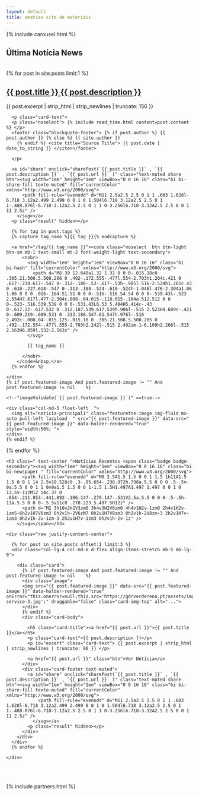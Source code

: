 ```yaml
---
layout: default
title: amatias site de materiais
---
```


<style>
  .card-img-top {
width: 100%;
height: 40vh;
object-fit: cover;
}
</style>

{% include carousel.html %}




<div class="container home-page-news noselect ">

  <h2 class="">Última Notícia <span class="badge badge-secondary">News</span></h2>
  <br>
  {% for post in site.posts limit:1 %}
  <div class="row featurette shadow-lg p-3 mb-5 bg-white rounded ">
    <div class="col-md-7">
      <a id="url" href="{{ post.url }}" title="{{ post.title }}">
        <h2 id="title" class="featurette-heading">{{ post.title }} <span id="descricao" class="text-secondary">{{ post.description }}</span></h2>
      </a>
      <p id="excert" class="card-text"> {{ post.excerpt | strip_html | strip_newlines | truncate: 156 }} </p>

      <p class="card-text">
      <p class="noselect"> {% include read_time.html content=post.content %} </p>
      <footer class="blockquote-footer"> {% if post.author %} {{ post.author }} {% else %} {{ site.author }}
        {% endif %} <cite title="Source Title"> {{ post.date | date_to_string }} </cite></footer>

      </p>

      <a id="share" onclick="sharePost(`{{ post.title }}` , `{{  post.description }}` , `{{ post.url }}` )" class="text-muted share btn"><svg width="1em" height="1em" viewBox="0 0 16 16" class="bi bi-share-fill texte-muted" fill="currentColor" xmlns="http://www.w3.org/2000/svg">
          <path fill-rule="evenodd" d="M11 2.5a2.5 2.5 0 1 1 .603 1.628l-6.718 3.12a2.499 2.499 0 0 1 0 1.504l6.718 3.12a2.5 2.5 0 1 1-.488.876l-6.718-3.12a2.5 2.5 0 1 1 0-3.256l6.718-3.12A2.5 2.5 0 0 1 11 2.5z" />
        </svg></a>
      <p class="result" hidden></p>

      {% for tag in post.tags %}
      {% capture tag_name %}{{ tag }}{% endcapture %}

      <a href="/tag/{{ tag_name }}"><code class="noselect  btn btn-light btn-sm mb-1 text-small mt-2 font-weight-light text-secondary">
          <nobr>
            <svg width="1em" height="1em" viewBox="0 0 16 16" class="bi bi-hash" fill="currentColor" xmlns="http://www.w3.org/2000/svg">
              <path d="M8.39 12.648a1.32 1.32 0 0 0-.015.18c0 .305.21.508.5.508.266 0 .492-.172.555-.477l.554-2.703h1.204c.421 0 .617-.234.617-.547 0-.312-.188-.53-.617-.53h-.985l.516-2.524h1.265c.43 0 .618-.227.618-.547 0-.313-.188-.524-.618-.524h-1.046l.476-2.304a1.06 1.06 0 0 0 .016-.164.51.51 0 0 0-.516-.516.54.54 0 0 0-.539.43l-.523 2.554H7.617l.477-2.304c.008-.04.015-.118.015-.164a.512.512 0 0 0-.523-.516.539.539 0 0 0-.531.43L6.53 5.484H5.414c-.43 0-.617.22-.617.532 0 .312.187.539.617.539h.906l-.515 2.523H4.609c-.421 0-.609.219-.609.531 0 .313.188.547.61.547h.976l-.516 2.492c-.008.04-.015.125-.015.18 0 .305.21.508.5.508.265 0 .492-.172.554-.477l.555-2.703h2.242l-.515 2.492zm-1-6.109h2.266l-.515 2.563H6.859l.532-2.563z" />
            </svg>

            {{ tag_name }}

          </nobr>
        </code>&nbsp;</a>
      {% endfor %}

    </div>
    {% if post.featured-image And post.featured-image != "" And post.featured-image != nil    %}

    <!--"imageValidate(`{{ post.featured-image }}`)" ==true-->

    <div class="col-md-5 float-left  ">
      <img alt="noticia-principal1" class="featurette-image img-fluid mx-auto pull-left lazyload  " src="{{ post.featured-image }}" data-src="{{ post.featured-image }}" data-holder-rendered="true" style="width:50%; ">
    </div>
    {% endif %}

  </div>
  {% endfor %}
</div>



<section class="more-services section-bg noselect">
  <div class="container">

    <h3 class=" text-center ">Notícias Recentes <span class="badge badge-secondary"><svg width="1em" height="1em" viewBox="0 0 16 16" class="bi bi-newspaper " fill="currentColor" xmlns="http://www.w3.org/2000/svg">
          <path fill-rule="evenodd" d="M0 2.5A1.5 1.5 0 0 1 1.5 1h11A1.5 1.5 0 0 1 14 2.5v10.528c0 .3-.05.654-.238.972h.738a.5.5 0 0 0 .5-.5v-9a.5.5 0 0 1 1 0v9a1.5 1.5 0 0 1-1.5 1.5H1.497A1.497 1.497 0 0 1 0 13.5v-11zM12 14c.37 0 .654-.211.853-.441.092-.106.147-.279.147-.531V2.5a.5.5 0 0 0-.5-.5h-11a.5.5 0 0 0-.5.5v11c0 .278.223.5.497.5H12z" />
          <path d="M2 3h10v2H2V3zm0 3h4v3H2V6zm0 4h4v1H2v-1zm0 2h4v1H2v-1zm5-6h2v1H7V6zm3 0h2v1h-2V6zM7 8h2v1H7V8zm3 0h2v1h-2V8zm-3 2h2v1H7v-1zm3 0h2v1h-2v-1zm-3 2h2v1H7v-1zm3 0h2v1h-2v-1z" />
        </svg></span></h3>

    <div class="row justify-content-center">
  
      {% for post in site.posts offset:1 limit:3 %}
      <div class="col-lg-4 col-md-6 d-flex align-items-stretch mb-5 mb-lg-0">
     
        <div class="card">
          {% if post.featured-image And post.featured-image != "" And post.featured-image != nil    %}
          <div class="image">
          <img src="{{ post.featured-image }}" data-src="{{ post.featured-image }}" data-holder-rendered="true" onError="this.onerror=null;this.src='https://gdrverderena.pt/assets/img/more-service-3.jpg';" draggable="false" class="card-img-top" alt="...">
          </div>
          {% endif %}
          <div class="card-body">

            <h5 class="card-title"><a href="{{ post.url }}">{{ post.title }}</a></h5>
            <p class="card-text">{{ post.description }}</p>
            <p id="excert" class="card-text"> {{ post.excerpt | strip_html | strip_newlines | truncate: 96 }} </p>

            <a href="{{ post.url }}" class="btn">Ver Notícia</a>
          </div>
          <div class="card-footer text-muted">
            <a id="share" onclick="sharePost(`{{ post.title }}` , `{{  post.description }}` , `{{ post.url }}` )" class="text-muted share btn"><svg width="1em" height="1em" viewBox="0 0 16 16" class="bi bi-share-fill texte-muted" fill="currentColor" xmlns="http://www.w3.org/2000/svg">
                <path fill-rule="evenodd" d="M11 2.5a2.5 2.5 0 1 1 .603 1.628l-6.718 3.12a2.499 2.499 0 0 1 0 1.504l6.718 3.12a2.5 2.5 0 1 1-.488.876l-6.718-3.12a2.5 2.5 0 1 1 0-3.256l6.718-3.12A2.5 2.5 0 0 1 11 2.5z" />
              </svg></a>
            <p class="result" hidden></p>
          </div>
        </div>
      </div>
      {% endfor %}
  
    </div>

  </div>
</section>

<br>


<br>

{% include partners.html %}

